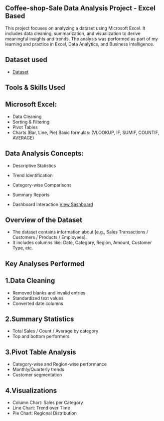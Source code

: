 ## Coffee-shop-Sale Data Analysis Project - Excel Based
This project focuses on analyzing a dataset using Microsoft Excel. It includes data cleaning, summarization, and visualization to derive meaningful insights and trends. The analysis was performed as part of my learning and practice in Excel, Data Analytics, and Business Intelligence.
## Dataset used
- <a href="https://github.com/Nandha1604/Coffee-Shop-Data-Analysis-Dashboard/blob/main/coffee%20shop.py.xlsx">Dataset</a>
## Tools & Skills Used
## Microsoft Excel:
- Data Cleaning
- Sorting & Filtering
- Pivot Tables
- Charts (Bar, Line, Pie)
 Basic formulas: (VLOOKUP, IF, SUMIF, COUNTIF, AVERAGE)
## Data Analysis Concepts:
- Descriptive Statistics
- Trend Identification
- Category-wise Comparisons
- Summary Reports

- Dashboard Interaction <a href="https://github.com/Nandha1604/Coffee-Shop-Data-Analysis-Dashboard/blob/main/Screenshot%202025-07-15%20142959.png">View Sashboard</a>

## Overview of the Dataset
- The dataset contains information about [e.g., Sales Transactions / Customers / Products / Employees].
- It includes columns like: Date, Category, Region, Amount, Customer Type, etc.


## Key Analyses Performed
## 1.Data Cleaning
- Removed blanks and invalid entries
- Standardized text values
- Converted date columns
## 2.Summary Statistics
- Total Sales / Count / Average by category
- Top and bottom performers
## 3.Pivot Table Analysis
- Category-wise and Region-wise performance
- Monthly/Quarterly trends
- Customer segmentation
## 4.Visualizations
- Column Chart: Sales per Category
- Line Chart: Trend over Time
- Pie Chart: Regional Distribution


